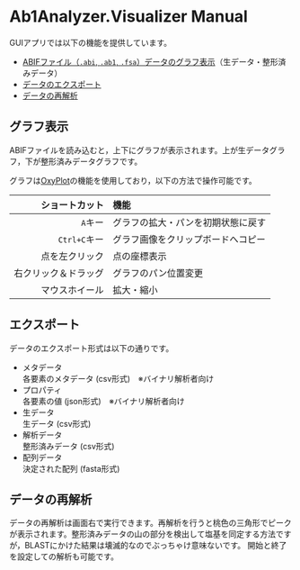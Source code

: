 # Ab1Analyzer.Visualizer Manual

GUIアプリでは以下の機能を提供しています。

- [ABIFファイル（`.abi`, `.ab1`, `.fsa`）データのグラフ表示](#グラフ表示)（生データ・整形済みデータ）
- [データのエクスポート](#エクスポート)
- [データの再解析](#データの再解析)

## グラフ表示
ABIFファイルを読み込むと，上下にグラフが表示されます。上が生データグラフ，下が整形済みデータグラフです。

グラフは[OxyPlot](https://oxyplot.github.io/)の機能を使用しており，以下の方法で操作可能です。

|ショートカット|機能|
|--:|:--|
|`A`キー|グラフの拡大・パンを初期状態に戻す|
|`Ctrl+C`キー|グラフ画像をクリップボードへコピー|
|点を左クリック|点の座標表示|
|右クリック＆ドラッグ|グラフのパン位置変更|
|マウスホイール|拡大・縮小|

## エクスポート
データのエクスポート形式は以下の通りです。

- メタデータ  
各要素のメタデータ (csv形式)　※バイナリ解析者向け
- プロパティ  
各要素の値 (json形式)　※バイナリ解析者向け
- 生データ  
生データ (csv形式)
- 解析データ  
整形済みデータ (csv形式)
- 配列データ  
決定された配列 (fasta形式)

## データの再解析

データの再解析は画面右で実行できます。再解析を行うと桃色の三角形でピークが表示されます。整形済みデータの山の部分を検出して塩基を同定する方法ですが，BLASTにかけた結果は壊滅的なのでぶっちゃけ意味ないです。
開始と終了を設定しての解析も可能です。
